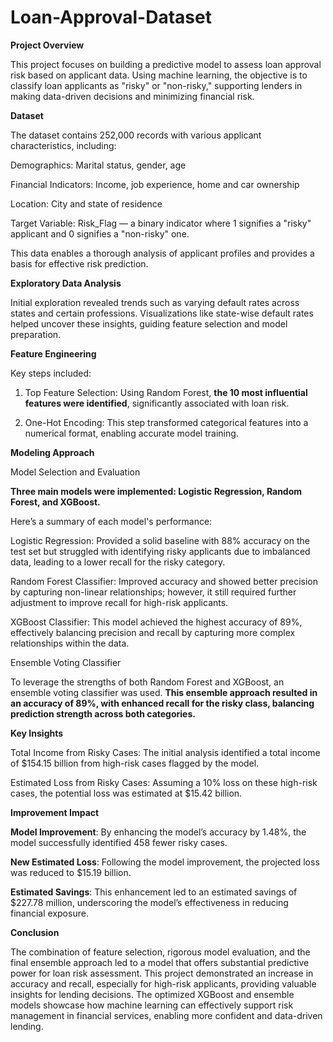 # Loan-Approval-Dataset

**Project Overview**

This project focuses on building a predictive model to assess loan approval risk based on applicant data. Using machine learning, the objective is to classify loan applicants as "risky" or "non-risky," supporting lenders in making data-driven decisions and minimizing financial risk.

**Dataset**

The dataset contains 252,000 records with various applicant characteristics, including:

Demographics: Marital status, gender, age

Financial Indicators: Income, job experience, home and car ownership

Location: City and state of residence

Target Variable: Risk_Flag — a binary indicator where 1 signifies a "risky" applicant and 0 signifies a "non-risky" one.

This data enables a thorough analysis of applicant profiles and provides a basis for effective risk prediction.

**Exploratory Data Analysis**

Initial exploration revealed trends such as varying default rates across states and certain professions. Visualizations like state-wise default rates helped uncover these insights, guiding feature selection and model preparation.

**Feature Engineering**

Key steps included:

1. Top Feature Selection: Using Random Forest, **the 10 most influential features were identified**, significantly associated with loan risk.

2. One-Hot Encoding: This step transformed categorical features into a numerical format, enabling accurate model training.

**Modeling Approach**

Model Selection and Evaluation

**Three main models were implemented: Logistic Regression, Random Forest, and XGBoost.** 

Here’s a summary of each model's performance:

Logistic Regression: Provided a solid baseline with 88% accuracy on the test set but struggled with identifying risky applicants due to imbalanced data, leading to a lower recall for the risky category.

Random Forest Classifier: Improved accuracy and showed better precision by capturing non-linear relationships; however, it still required further adjustment to improve recall for high-risk applicants.

XGBoost Classifier: This model achieved the highest accuracy of 89%, effectively balancing precision and recall by capturing more complex relationships within the data.

Ensemble Voting Classifier

To leverage the strengths of both Random Forest and XGBoost, an ensemble voting classifier was used. **This ensemble approach resulted in an accuracy of 89%, with enhanced recall for the risky class, balancing prediction strength across both categories.**

**Key Insights**

Total Income from Risky Cases: The initial analysis identified a total income of $154.15 billion from high-risk cases flagged by the model.

Estimated Loss from Risky Cases: Assuming a 10% loss on these high-risk cases, the potential loss was estimated at $15.42 billion.

**Improvement Impact**

**Model Improvement**: By enhancing the model’s accuracy by 1.48%, the model successfully identified 458 fewer risky cases.

**New Estimated Loss**: Following the model improvement, the projected loss was reduced to $15.19 billion.

**Estimated Savings**: This enhancement led to an estimated savings of $227.78 million, underscoring the model’s effectiveness in reducing financial exposure.



**Conclusion**

The combination of feature selection, rigorous model evaluation, and the final ensemble approach led to a model that offers substantial predictive power for loan risk assessment. This project demonstrated an increase in accuracy and recall, especially for high-risk applicants, providing valuable insights for lending decisions. The optimized XGBoost and ensemble models showcase how machine learning can effectively support risk management in financial services, enabling more confident and data-driven lending.






